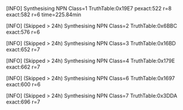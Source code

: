 

[INFO] Synthesising NPN Class=1 TruthTable:0x19E7 pexact:522 r=8 exact:582 r=6 time=225.84min 

[INFO] (Skipped > 24h) Synthesising NPN Class=2 TruthTable:0x6BBC exact:576 r=6

[INFO] (Skipped > 24h) Synthesising NPN Class=3 TruthTable:0x16BD exact:652 r=7

[INFO] (Skipped > 24h) Synthesising NPN Class=4 TruthTable:0x179E exact:662 r=7

[INFO] (Skipped > 24h) Synthesising NPN Class=6 TruthTable:0x1697 exact:600 r=6

[INFO] (Skipped > 24h) Synthesising NPN Class=7 TruthTable:0x3DDA exact:696 r=7

